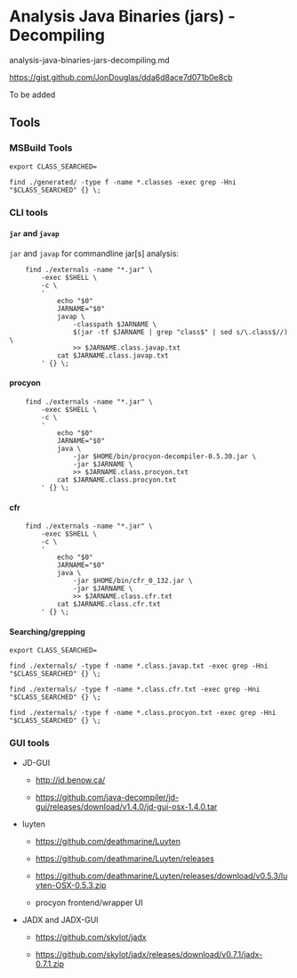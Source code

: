 # Analysis Java Binaries (jars) - Decompiling

analysis-java-binaries-jars-decompiling.md

https://gist.github.com/JonDouglas/dda6d8ace7d071b0e8cb

To be added

## Tools

### MSBuild Tools

```
export CLASS_SEARCHED=
```

```
find ./generated/ -type f -name *.classes -exec grep -Hni "$CLASS_SEARCHED" {} \;
```

### CLI tools

#### `jar` and `javap`

`jar` and `javap` for commandline jar[s] analysis:

```
    find ./externals -name "*.jar" \
	    -exec $SHELL \
        -c \
        ' 
            echo "$0"
            JARNAME="$0"
            javap \
                -classpath $JARNAME \
                $(jar -tf $JARNAME | grep "class$" | sed s/\.class$//) \
                >> $JARNAME.class.javap.txt
            cat $JARNAME.class.javap.txt
        ' {} \;
```

#### procyon

```
    find ./externals -name "*.jar" \
	    -exec $SHELL \
        -c \
        ' 
            echo "$0"
            JARNAME="$0"
            java \
                -jar $HOME/bin/procyon-decompiler-0.5.30.jar \
                -jar $JARNAME \
                >> $JARNAME.class.procyon.txt
            cat $JARNAME.class.procyon.txt
        ' {} \;
```

#### cfr

```
    find ./externals -name "*.jar" \
	    -exec $SHELL \
        -c \
        ' 
            echo "$0"
            JARNAME="$0"
            java \
                -jar $HOME/bin/cfr_0_132.jar \
                -jar $JARNAME \
                >> $JARNAME.class.cfr.txt
            cat $JARNAME.class.cfr.txt
        ' {} \;
```

#### Searching/grepping

```
export CLASS_SEARCHED=
```

```
find ./externals/ -type f -name *.class.javap.txt -exec grep -Hni "$CLASS_SEARCHED" {} \;
```

```
find ./externals/ -type f -name *.class.cfr.txt -exec grep -Hni "$CLASS_SEARCHED" {} \;
```

```
find ./externals/ -type f -name *.class.procyon.txt -exec grep -Hni "$CLASS_SEARCHED" {} \;
```


### GUI tools

*	JD-GUI

	*	http://jd.benow.ca/
	
	*	https://github.com/java-decompiler/jd-gui/releases/download/v1.4.0/jd-gui-osx-1.4.0.tar
	
*	luyten

	*	https://github.com/deathmarine/Luyten
	
	*	https://github.com/deathmarine/Luyten/releases
	
	*	https://github.com/deathmarine/Luyten/releases/download/v0.5.3/luyten-OSX-0.5.3.zip
	
    *   procyon frontend/wrapper UI

*	JADX and JADX-GUI

	*	https://github.com/skylot/jadx

	*	https://github.com/skylot/jadx/releases/download/v0.7.1/jadx-0.7.1.zip



